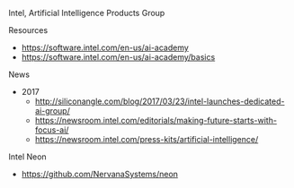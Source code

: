 
Intel, Artificial Intelligence Products Group

Resources
* https://software.intel.com/en-us/ai-academy
* https://software.intel.com/en-us/ai-academy/basics



News
* 2017
  * http://siliconangle.com/blog/2017/03/23/intel-launches-dedicated-ai-group/
  * https://newsroom.intel.com/editorials/making-future-starts-with-focus-ai/
  * https://newsroom.intel.com/press-kits/artificial-intelligence/



Intel Neon
* https://github.com/NervanaSystems/neon
